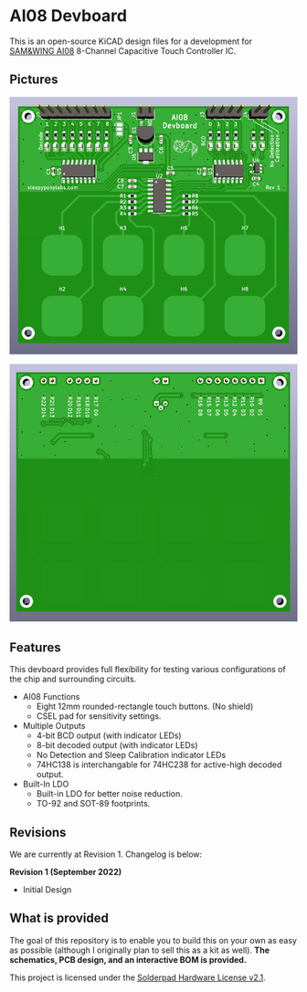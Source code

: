 # AI08 Devboard

This is an open-source KiCAD design files for a development for [SAM&WING AI08](https://datasheet.lcsc.com/lcsc/2208221130_Sam-wing-AI08_C521987.pdf) 8-Channel Capacitive Touch Controller IC.

## Pictures

![](pics/ai08_front.png)

![](pics/ai08_back.png)

## Features

This devboard provides full flexibility for testing various configurations of the chip and surrounding circuits.

- AI08 Functions
	- Eight 12mm rounded-rectangle touch buttons. (No shield)
	- CSEL pad for sensitivity settings.
- Multiple Outputs
	- 4-bit BCD output (with indicator LEDs)
	- 8-bit decoded output (with indicator LEDs)
	- No Detection and Sleep Calibration indicator LEDs
	- 74HC138 is interchangable for 74HC238 for active-high decoded output.
- Built-In LDO
	- Built-in LDO for better noise reduction.
	- TO-92 and SOT-89 footprints.
	
## Revisions

We are currently at Revision 1. Changelog is below:

**Revision 1 (September 2022)**
 - Initial Design

## What is provided

The goal of this repository is to enable you to build this on your own as easy as possible (although I originally plan to sell this as a kit as well). **The schematics, PCB design, and an interactive BOM is provided.**

This project is licensed under the [Solderpad Hardware License v2.1](http://solderpad.org/licenses/SHL-2.1/). 
